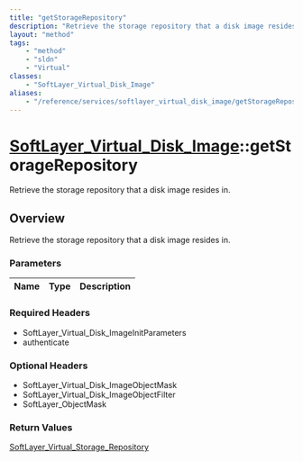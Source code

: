 ```yaml
---
title: "getStorageRepository"
description: "Retrieve the storage repository that a disk image resides in."
layout: "method"
tags:
    - "method"
    - "sldn"
    - "Virtual"
classes:
    - "SoftLayer_Virtual_Disk_Image"
aliases:
    - "/reference/services/softlayer_virtual_disk_image/getStorageRepository"
---
```

# [SoftLayer_Virtual_Disk_Image](/reference/services/SoftLayer_Virtual_Disk_Image)::getStorageRepository

Retrieve the storage repository that a disk image resides in.


## Overview 
Retrieve the storage repository that a disk image resides in.

### Parameters 
|Name | Type | Description |
| --- | --- | --- |


### Required Headers
* SoftLayer_Virtual_Disk_ImageInitParameters
* authenticate

### Optional Headers
* SoftLayer_Virtual_Disk_ImageObjectMask
* SoftLayer_Virtual_Disk_ImageObjectFilter
* SoftLayer_ObjectMask

### Return Values
<a href='/reference/datatypes/SoftLayer_Virtual_Storage_Repository'>SoftLayer_Virtual_Storage_Repository </a>

